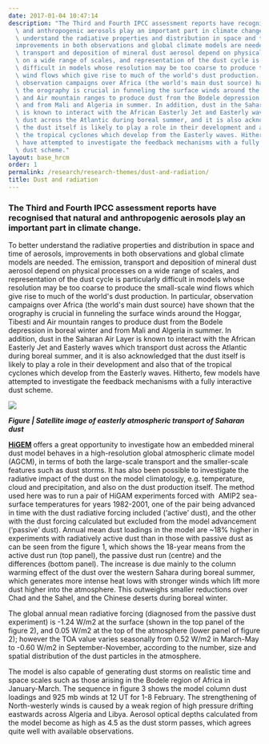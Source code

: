 ```yaml
---
date: 2017-01-04 10:47:14
description: "The Third and Fourth IPCC assessment reports have recognised that natural\
  \ and anthropogenic aerosols play an important part in climate change.\nTo better\
  \ understand the radiative properties and distribution in space and time of aerosols,\_\
  improvements in both observations and global climate models are needed. The emission,\
  \ transport and deposition of mineral dust aerosol depend on physical processes\
  \ on a wide range of scales, and representation of the dust cycle is particularly\
  \ difficult in models whose resolution may be too coarse to produce the small-scale\
  \ wind flows which give rise to much of the world's dust production. In particular,\
  \ observation campaigns over Africa (the world's main dust source) have shown that\
  \ the orography is crucial in funneling the surface winds around the Hoggar, Tibesti\
  \ and Air mountain ranges to produce dust from the Bodele depression in boreal winter\
  \ and from Mali and Algeria in summer. In addition, dust in the Saharan Air Layer\
  \ is known to interact with the African Easterly Jet and Easterly waves which transport\
  \ dust across the Atlantic during boreal summer, and it is also acknowledged that\
  \ the dust itself is likely to play a role in their development and also that of\
  \ the tropical cyclones which develop from the Easterly waves. Hitherto, few models\
  \ have attempted to investigate the feedback mechanisms with a fully interactive\
  \ dust scheme."
layout: base_hrcm
order: 1
permalink: /research/research-themes/dust-and-radiation/
title: Dust and radiation
---
```


<h3>The Third and Fourth IPCC assessment reports have recognised that natural and anthropogenic aerosols play an important part in climate change.</h3>
<p>To better understand the radiative properties and distribution in space and time of aerosols, improvements in both observations and global climate models are needed. The emission, transport and deposition of mineral dust aerosol depend on physical processes on a wide range of scales, and representation of the dust cycle is particularly difficult in models whose resolution may be too coarse to produce the small-scale wind flows which give rise to much of the world's dust production. In particular, observation campaigns over Africa (the world's main dust source) have shown that the orography is crucial in funneling the surface winds around the Hoggar, Tibesti and Air mountain ranges to produce dust from the Bodele depression in boreal winter and from Mali and Algeria in summer. In addition, dust in the Saharan Air Layer is known to interact with the African Easterly Jet and Easterly waves which transport dust across the Atlantic during boreal summer, and it is also acknowledged that the dust itself is likely to play a role in their development and also that of the tropical cyclones which develop from the Easterly waves. Hitherto, few models have attempted to investigate the feedback mechanisms with a fully interactive dust scheme.</p>
<p><img src="{{ site.baseurl }}/assets/media/uploads/Research_themes_figures/dust.png"></p>
<p><em><strong>Figure | Satellite image of easterly atmospheric transport of Saharan dust</strong></em></p>
<p><strong><a href="https://hrcm.ceda.ac.uk/research/past-projects/higem/">HiGEM</a> </strong>offers a great opportunity to investigate how an embedded mineral dust model behaves in a high-resolution global atmospheric climate model (AGCM), in terms of both the large-scale transport and the smaller-scale features such as dust storms. It has also been possible to investigate the radiative impact of the dust on the model climatology, e.g. temperature, cloud and precipitation, and also on the dust production itself. The method used here was to run a pair of HiGAM experiments forced with  AMIP2 sea-surface temperatures for years 1982-2001, one of the pair being advanced in time with the dust radiative forcing included (‘active’ dust), and the other with the dust forcing calculated but excluded from the model advancement (‘passive’ dust). Annual mean dust loadings in the model are ~18% higher in experiments with radiatively active dust than in those with passive dust as can be seen from the figure 1, which shows the 18-year means from the active dust run (top panel), the passive dust run (centre) and the differences (bottom panel). The increase is due mainly to the column warming effect of the dust over the western Sahara during boreal summer, which generates more intense heat lows with stronger winds which lift more dust higher into the atmosphere. This outweighs smaller reductions over Chad and the Sahel, and the Chinese deserts during boreal winter.</p>
<p>The global annual mean radiative forcing (diagnosed from the passive dust experiment) is -1.24 W/m2 at the surface (shown in the top panel of the figure 2), and 0.05 W/m2 at the top of the atmosphere (lower panel of figure 2); however the TOA value varies seasonally from 0.52 W/m2 in March-May to -0.60 W/m2 in September-November, according to the number, size and spatial distribution of the dust particles in the atmosphere.</p>
<p>The model is also capable of generating dust storms on realistic time and space scales such as those arising in the Bodele region of Africa in January-March. The sequence in figure 3 shows the model column dust loadings and 925 mb winds at 12 UT for 1-8 February. The strengthening of North-westerly winds is caused by a weak region of high pressure drifting eastwards across Algeria and Libya. Aerosol optical depths calculated from the model become as high as 4.5 as the dust storm passes, which agrees quite well with available observations.</p>
